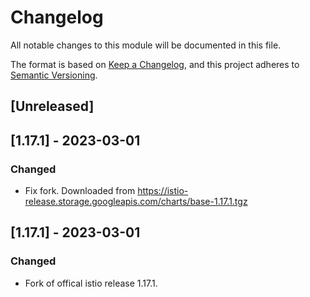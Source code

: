 # Changelog

All notable changes to this module will be documented in this file.

The format is based on [Keep a Changelog](https://keepachangelog.com/en/1.0.0/),
and this project adheres to [Semantic Versioning](https://semver.org/spec/v2.0.0.html).

## [Unreleased]

## [1.17.1] - 2023-03-01
### Changed
- Fix fork. Downloaded from https://istio-release.storage.googleapis.com/charts/base-1.17.1.tgz

## [1.17.1] - 2023-03-01
### Changed
- Fork of offical istio release 1.17.1.
